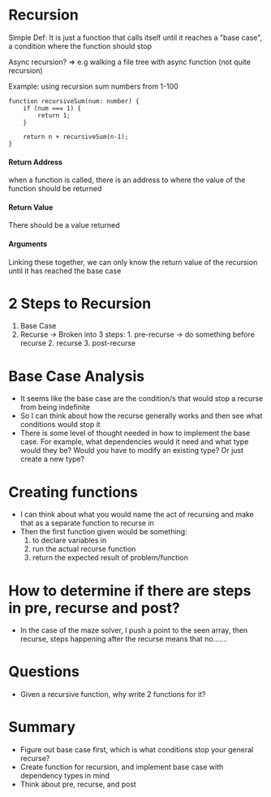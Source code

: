 # Recursion
Simple Def: It is just a function that calls itself
until it reaches a "base case", a condition where the function should stop

Async recursion? => e.g walking a file tree with async function (not quite recursion)

Example: using recursion sum numbers from 1-100

```
function recursiveSum(num: number) {
    if (num === 1) {
        return 1;
    }

    return n + recursiveSum(n-1);
}
```

#### Return Address
when a function is called, there is an address to where the value of the function should be returned
#### Return Value
There should be a value returned
#### Arguments

Linking these together, we can only know the return value of the recursion until it has reached the base case

# 2 Steps to Recursion
1. Base Case
2. Recurse
    -> Broken into 3 steps:
        1. pre-recurse -> do something before recurse
        2. recurse
        3. post-recurse

# Base Case Analysis
- It seems like the base case are the condition/s that would stop a recurse from being indefinite
- So I can think about how the recurse generally works and then see what conditions would stop it
- There is some level of thought needed in how to implement the base case. For example, what dependencies would it need and what type would they be? Would you have to modify an existing type? Or just create a new type?

# Creating functions
- I can think about what you would name the act of recursing and make that as a separate function to recurse in
- Then the first function given would be something:
    1. to declare variables in 
    2. run the actual recurse function
    3. return the expected result of problem/function

# How to determine if there are steps in pre, recurse and post?
- In the case of the maze solver, I push a point to the seen array, then recurse, steps happening after the recurse means that no.......

# Questions
- Given a recursive function, why write 2 functions for it?

# Summary
- Figure out base case first, which is what conditions stop your general recurse?
- Create function for recursion, and implement base case with dependency types in mind
- Think about pre, recurse, and post
